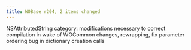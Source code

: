 ```yaml
---
title: WOBase r204, 2 items changed
---
```


NSAttributedString category: modifications necessary to correct compilation in wake of WOCommon changes, rewrapping, fix parameter ordering bug in dictionary creation calls
